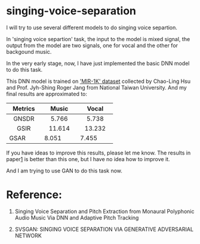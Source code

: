 # singing-voice-separation

I will try to use several different models to do singing voice separtion.

In 'singing voice separtion' task, the input to the model is mixed signal, the output from the model are two signals, one for vocal and the other for backgound music.

In the very early stage, now, I have just implemented the basic DNN model to do this task.

This DNN model is trained on ['MIR-1K' dataset][1] collected by Chao-Ling Hsu and Prof. Jyh-Shing Roger Jang from National Taiwan University. And my final results are approximated to:

| Metrics       | Music         | Vocal          |
|:-------------:|:-------------:| :-------------:|
| GNSDR         | 5.766         | 5.738          |
| GSIR          | 11.614        | 13.232         |
| GSAR          | 8.051         | 7.455          |

If you have ideas to improve this results, please let me know. The results in paper[1] is better than this one, but I have no idea how to improve it.

And I am trying to use GAN to do this task now.

# Reference:

1. Singing Voice Separation and Pitch Extraction from Monaural Polyphonic Audio Music Via DNN and Adaptive Pitch Tracking

2. SVSGAN: SINGING VOICE SEPARATION VIA GENERATIVE ADVERSARIAL NETWORK

[1]: https://sites.google.com/site/unvoicedsoundseparation/mir-1k
